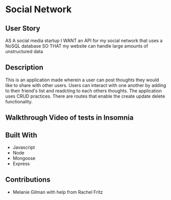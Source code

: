 # Social Network

## User Story 
AS A social media startup
I WANT an API for my social network that uses a NoSQL database
SO THAT my website can handle large amounts of unstructured data

## Description
This is an application made wherein a user can post thoughts they would like to share with other users.
Users can interact with one another by adding to their friend's list and readcting to each others thoughts. The application uses CRUD practices.  There are routes that enable the create update delete functionality.  

## Walkthrough Video of tests in Insomnia

## Built With
* Javascript
* Node
* Mongoose
* Express

## Contributions
* Melanie Gilman with help from Rachel Fritz

